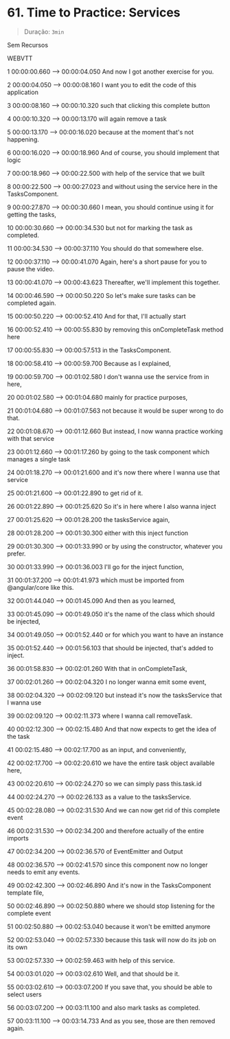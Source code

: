 # 61. Time to Practice: Services

> Duração: `3min`

Sem Recursos

WEBVTT

1
00:00:00.660 --> 00:00:04.050
<v Maximilian>And now I got another exercise for you.</v>

2
00:00:04.050 --> 00:00:08.160
I want you to edit the code of this application

3
00:00:08.160 --> 00:00:10.320
such that clicking this complete button

4
00:00:10.320 --> 00:00:13.170
will again remove a task

5
00:00:13.170 --> 00:00:16.020
because at the moment that's not happening.

6
00:00:16.020 --> 00:00:18.960
And of course, you should implement that logic

7
00:00:18.960 --> 00:00:22.500
with help of the service that we built

8
00:00:22.500 --> 00:00:27.023
and without using the service here in the TasksComponent.

9
00:00:27.870 --> 00:00:30.660
I mean, you should continue using it for getting the tasks,

10
00:00:30.660 --> 00:00:34.530
but not for marking the task as completed.

11
00:00:34.530 --> 00:00:37.110
You should do that somewhere else.

12
00:00:37.110 --> 00:00:41.070
Again, here's a short pause for you to pause the video.

13
00:00:41.070 --> 00:00:43.623
Thereafter, we'll implement this together.

14
00:00:46.590 --> 00:00:50.220
So let's make sure tasks can be completed again.

15
00:00:50.220 --> 00:00:52.410
And for that, I'll actually start

16
00:00:52.410 --> 00:00:55.830
by removing this onCompleteTask method here

17
00:00:55.830 --> 00:00:57.513
in the TasksComponent.

18
00:00:58.410 --> 00:00:59.700
Because as I explained,

19
00:00:59.700 --> 00:01:02.580
I don't wanna use the service from in here,

20
00:01:02.580 --> 00:01:04.680
mainly for practice purposes,

21
00:01:04.680 --> 00:01:07.563
not because it would be super wrong to do that.

22
00:01:08.670 --> 00:01:12.660
But instead, I now wanna practice working with that service

23
00:01:12.660 --> 00:01:17.260
by going to the task component which manages a single task

24
00:01:18.270 --> 00:01:21.600
and it's now there where I wanna use that service

25
00:01:21.600 --> 00:01:22.890
to get rid of it.

26
00:01:22.890 --> 00:01:25.620
So it's in here where I also wanna inject

27
00:01:25.620 --> 00:01:28.200
the tasksService again,

28
00:01:28.200 --> 00:01:30.300
either with this inject function

29
00:01:30.300 --> 00:01:33.990
or by using the constructor, whatever you prefer.

30
00:01:33.990 --> 00:01:36.003
I'll go for the inject function,

31
00:01:37.200 --> 00:01:41.973
which must be imported from @angular/core like this.

32
00:01:44.040 --> 00:01:45.090
And then as you learned,

33
00:01:45.090 --> 00:01:49.050
it's the name of the class which should be injected,

34
00:01:49.050 --> 00:01:52.440
or for which you want to have an instance

35
00:01:52.440 --> 00:01:56.103
that should be injected, that's added to inject.

36
00:01:58.830 --> 00:02:01.260
With that in onCompleteTask,

37
00:02:01.260 --> 00:02:04.320
I no longer wanna emit some event,

38
00:02:04.320 --> 00:02:09.120
but instead it's now the tasksService that I wanna use

39
00:02:09.120 --> 00:02:11.373
where I wanna call removeTask.

40
00:02:12.300 --> 00:02:15.480
And that now expects to get the idea of the task

41
00:02:15.480 --> 00:02:17.700
as an input, and conveniently,

42
00:02:17.700 --> 00:02:20.610
we have the entire task object available here,

43
00:02:20.610 --> 00:02:24.270
so we can simply pass this.task.id

44
00:02:24.270 --> 00:02:26.133
as a value to the tasksService.

45
00:02:28.080 --> 00:02:31.530
And we can now get rid of this complete event

46
00:02:31.530 --> 00:02:34.200
and therefore actually of the entire imports

47
00:02:34.200 --> 00:02:36.570
of EventEmitter and Output

48
00:02:36.570 --> 00:02:41.570
since this component now no longer needs to emit any events.

49
00:02:42.300 --> 00:02:46.890
And it's now in the TasksComponent template file,

50
00:02:46.890 --> 00:02:50.880
where we should stop listening for the complete event

51
00:02:50.880 --> 00:02:53.040
because it won't be emitted anymore

52
00:02:53.040 --> 00:02:57.330
because this task will now do its job on its own

53
00:02:57.330 --> 00:02:59.463
with help of this service.

54
00:03:01.020 --> 00:03:02.610
Well, and that should be it.

55
00:03:02.610 --> 00:03:07.200
If you save that, you should be able to select users

56
00:03:07.200 --> 00:03:11.100
and also mark tasks as completed.

57
00:03:11.100 --> 00:03:14.733
And as you see, those are then removed again.

